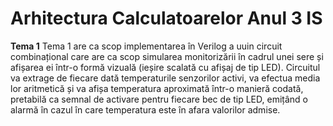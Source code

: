 # Arhitectura Calculatoarelor Anul 3 IS

**Tema 1**
Tema 1 are ca scop implementarea în Verilog a uuin circuit combinațional care are ca scop simularea monitorizării în cadrul unei
sere și afișarea ei într-o formă vizuală (ieșire scalată cu afișaj de tip LED). Circuitul va extrage de fiecare
dată temperaturile senzorilor activi, va efectua media lor aritmetică și va afișa temperatura aproximată
într-o manieră codată, pretabilă ca semnal de activare pentru fiecare bec de tip LED, emițând o alarmă în
cazul în care temperatura este în afara valorilor admise.
